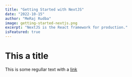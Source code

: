 ```yaml
---
title: "Getting Started with NextJS"
date: "2022-10-15"
author: "MeRaj Rudba"
image: getting-started-nextjs.png
excerpt: "NextJS is the React framework for production."
isFeatured: true
---
```


# This a title

This is some regullar text with a [link](https://google.com)
